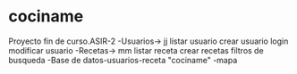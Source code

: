 # cociname
Proyecto fin de curso.ASIR-2
-Usuarios-> jj
listar usuario
crear usuario
login
modificar usuario
-Recetas-> mm
listar receta
crear recetas
filtros de busqueda
-Base de datos-usuarios-receta "cociname"
-mapa
